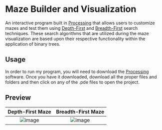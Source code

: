 # Maze Builder and Visualization

An interactive program built in [Processing](https://processing.org/) that allows users to customize mazes and test them using [Depth-First](https://en.wikipedia.org/wiki/Depth-first_search) and [Breadth-First](https://en.wikipedia.org/wiki/Breadth-first_search) search techniques. These search algorithms that are utilized during the maze visualization are based upon their respective functionality within the application of binary trees.

## Usage
In order to run my program, you will need to download the [Processing](https://processing.org/) software. Once you have it downloaded, download all the proper files and folders and then click on any of the .pde files to open the project. 

## Preview
Depth-First Maze           | Breadth-First Maze
:-------------------------:|:-------------------------:
![image](https://github.com/BoomD3v/maze-visualization/assets/44856757/10ab0043-8a94-43ce-9e2c-b20d47698bfc)  |  ![image](https://github.com/BoomD3v/maze-visualization/assets/44856757/f0d4053c-18e6-465c-a8ce-ed28658218ce)

